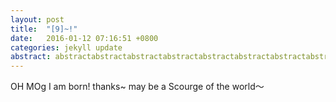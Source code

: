 ```yaml
---
layout: post
title:  "[9]~!"
date:   2016-01-12 07:16:51 +0800
categories: jekyll update
abstract: abstractabstractabstractabstractabstractabstractabstractabstractabstract
---
```


OH MOg
I am born! thanks~ may be a Scourge of the world～
